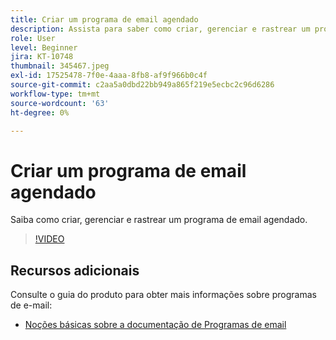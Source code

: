 ```yaml
---
title: Criar um programa de email agendado
description: Assista para saber como criar, gerenciar e rastrear um programa de email agendado.
role: User
level: Beginner
jira: KT-10748
thumbnail: 345467.jpeg
exl-id: 17525478-7f0e-4aaa-8fb8-af9f966b0c4f
source-git-commit: c2aa5a0dbd22bb949a865f219e5ecbc2c96d6286
workflow-type: tm+mt
source-wordcount: '63'
ht-degree: 0%

---
```


# Criar um programa de email agendado

Saiba como criar, gerenciar e rastrear um programa de email agendado.

>[!VIDEO](https://video.tv.adobe.com/v/345467/?quality=12&learn=on)

## Recursos adicionais

Consulte o guia do produto para obter mais informações sobre programas de e-mail:

* [Noções básicas sobre a documentação de Programas de email](https://experienceleague.adobe.com/docs/marketo/using/product-docs/email-marketing/email-programs/creating-an-email-program/understanding-email-programs.html?lang=en)
